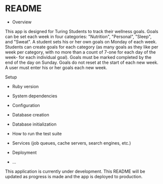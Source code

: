 # README

* Overview

This app is designed for Turing Students to track their wellness goals.  Goals can be set each week in four categories: "Nutrition", "Personal", "Sleep", and "Sweat". A student sets his or her own goals on Monday of each week. Students can create goals for each category (as many goals as they like per week per category, with no more than a count of 7-one for each day of the week- for each individual goal).  Goals must be marked completed by the end of the day on Sunday.  Goals do not reset at the start of each new week. A user must enter his or her goals each new week.


Setup

* Ruby version

* System dependencies

* Configuration

* Database creation

* Database initialization

* How to run the test suite

* Services (job queues, cache servers, search engines, etc.)

* Deployment

* ...

This application is currently under development. This README will be updated as progress is made and the app is deployed to production. 


